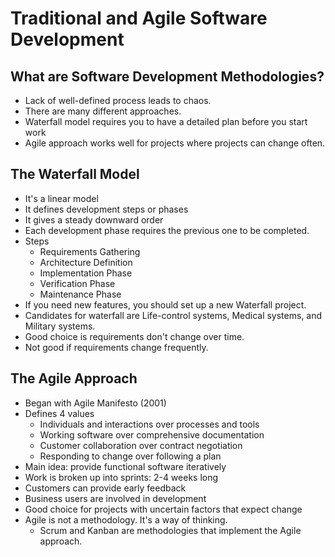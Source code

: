 # Traditional and Agile Software Development

## What are Software Development Methodologies?

* Lack of well-defined process leads to chaos.
* There are many different approaches.
* Waterfall model requires you to have a detailed plan before you start work
* Agile approach works well for projects where projects can change often.

## The Waterfall Model

* It's a linear model
* It defines development steps or phases
* It gives a steady downward order
* Each development phase requires the previous one to be completed.
* Steps
  * Requirements Gathering
  * Architecture Definition
  * Implementation Phase
  * Verification Phase
  * Maintenance Phase
* If you need new features, you should set up a new Waterfall project.
* Candidates for waterfall are Life-control systems, Medical systems, and Military systems.
* Good choice is requirements don't change over time.
* Not good if requirements change frequently.

## The Agile Approach

* Began with Agile Manifesto (2001)
* Defines 4 values
  * Individuals and interactions over processes and tools
  * Working software over comprehensive documentation
  * Customer collaboration over contract negotiation
  * Responding to change over following a plan
* Main idea: provide functional software iteratively
* Work is broken up into sprints: 2-4 weeks long
* Customers can provide early feedback
* Business users are involved in development
* Good choice for projects with uncertain factors that expect change
* Agile is not a methodology. It's a way of thinking. 
  * Scrum and Kanban are methodologies that implement the Agile approach.
